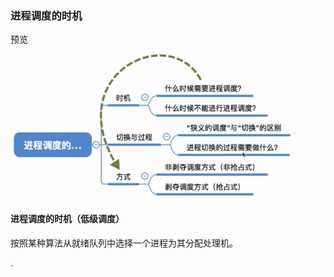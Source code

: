 ### 进程调度的时机

预览

![1548577943961](assets/1548577943961.png)





#### 进程调度的时机（低级调度）

按照某种算法从就绪队列中选择一个进程为其分配处理机。








.
